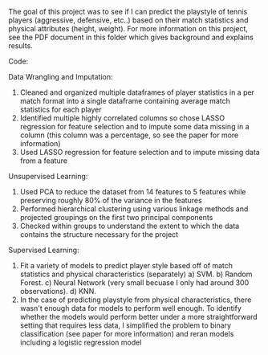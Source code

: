 The goal of this project was to see if I can predict the playstyle of tennis players (aggressive, defensive, etc..) based on their match statistics and physical attributes (height, weight). For more information on this project, see the PDF document in this folder which gives background and explains results.

Code:

Data Wrangling and Imputation:
1) Cleaned and organized multiple dataframes of player statistics in a per match format into a single dataframe containing average match statistics for        each player
2) Identified multiple highly correlated columns so chose LASSO regression for feature selection and to impute some data missing in a column (this column was a percentage, so see the paper for more information)
3) Used LASSO regression for feature selection and to impute missing data from a feature

Unsupervised Learning:
1) Used PCA to reduce the dataset from 14 features to 5 features while preserving roughly 80% of the variance in the features
2) Performed hierarchical clustering using various linkage methods and projected groupings on the first two principal components
3) Checked within groups to understand the extent to which the data contains the structure necessary for the project

Supervised Learning:
1) Fit a variety of models to predict player style based off of match statistics and physical characteristics (separately)
  a) SVM. 
  b) Random Forest. 
  c) Neural Network (very small becuase I only had around 300 observations). 
  d) KNN. 
3) In the case of predicting playstyle from physical characteristics, there wasn't enough data for models to perform well enough. To identify whether the models would perform better under a more straightforward setting that requires less data, I simplified the problem to binary classification (see paper for more information) and reran models including a logistic regression model
